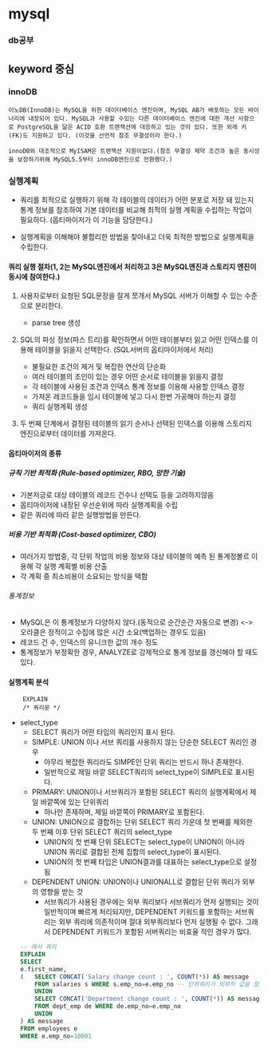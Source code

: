 # mysql
### db공부
## keyword 중심


### innoDB
```
이노DB(InnoDB)는 MySQL을 위한 데이터베이스 엔진이며, MySQL AB가 배포하는 모든 바이너리에 내장되어 있다. MySQL과 사용할 수있는 다른 데이터베이스 엔진에 대한 개선 사항으로 PostgreSQL을 닮은 ACID 호환 트랜잭션에 대응하고 있는 것이 있다. 또한 외래 키(FK)도 지원하고 있다. (이것을 선언적 참조 무결성이라 한다.)

innoDB와 대조적으로 MyISAM은 트랜잭션 지원이없다.(참조 무결성 제약 조건과 높은 동시성을 보장하기위해 MySQL5.5부터 innoDB엔진으로 전환했다.)
```

### 실행계획
* 쿼리를 최적으로 실행하기 위해 각  테이블의 데이터가 어떤 분포로 저장 돼 있는지 통계 정보를 참조하여 기본 데이터를 비교해 최적의 실행 계획을 수립하는 작업이 필요하다. (옵티마이저가 이 기능을 담당한다.)

* 실행계획을 이해해야 불합리한 방법을 찾아내고 더욱 최적한 방법으로 실행계획을 수립한다.

#### 쿼리 실행 절차(1, 2는 MySQL엔진에서 처리하고 3은 MySQL엔진과 스토리지 엔진이 동시에 참여한다.)

1. 사용자로부터 요청된 SQL문장을 잘게 쪼개서 MySQL 서버가 이해할 수 있는 수준으로 분리한다.
    * parse tree 생성

2. SQL의 파싱 정보(파스 트리)를 확인하면서 어떤 테이블부터 읽고 어떤 인덱스를 이용해 테이블을 읽을지 선택한다. (SQL서버의 옵티마이저에서 처리)
    * 불필요한 조건의 제거 및 복잡한 연산의 단순화
    * 여러 테이블의 조인이 있는 경우 어떤 순서로 테이블을 읽을지 결정
    * 각 테이블에 사용된 조건과 인덱스 통계 정보를 이용해 사용할 인덱스 결정
    * 가져온 레코드들을 임시 테이블에 넣고 다시 한번 가공해야 하는지 결정
    * 쿼리 실행계획 생성

3. 두 번째 단계에서 결정된 테이블의 읽기 순서나 선택된 인덱스를 이용해 스토리지 엔진으로부터 데이터를 가져온다.

#### 옵티마이저의 종류


##### 규칙 기반 최적화 (Rule-based optimizer, RBO, 망한 기술)
* 기본저긍로 대상 테이블의 레코드 건수나 선택도 등을 고려하지않음
* 옵티마이저에 내장된 우선순위에 따라 실행계획을 수립
* 같은 쿼리에 따라 같은 실행방법을 만든다.

##### 비용 기반 최적화 (Cost-based optimizer, CBO)
* 여러가지 방법중, 각 단위 작업의 비용 정보와 대상 테이블의 예측 된 통계정볼르 이용해 각 실행 계획별 비용 산출
* 각 계획 중 최소비용이 소요되는 방식을 택함

###### 통계정보 
* MySQL은 이 통계정보가 다양하지 않다.(동적으로 순간순간 자동으로 변경) <-> 오라클은 정적이고 수집에 많은 시간 소요(백업하는 경우도 있음)
* 레코드 건 수, 인덱스의 유니크한 값의 개수 정도
* 통계정보가 부정확한 경우, ANALYZE로 강제적으로 통계 정보를 갱신해야 할 때도 있다.

#### 실행계획 분석
```
    EXPLAIN 
    /* 쿼리문 */
```
* select_type
    * SELECT 쿼리가 어떤 타입의 쿼리인지 표시 된다.
    * SIMPLE: UNION 이나 서브 쿼리를 사용하지 않는 단순한 SELECT 쿼리인 경우
        * 아무리 복잡한 쿼리라도 SIMPE인 단위 쿼리는 반드시 하나 존재한다.
        * 일반적으로 제일 바깥 SELECT쿼리의 select_type이 SIMPLE로 표시된다.
    * PRIMARY: UNION이나 서브쿼리가 포함된 SELECT 쿼리의 실행계획에서 제일 바깥쪽에 있는 단위쿼리
        * 하나만 존재하며, 제일 바깥쪽이 PRIMARY로 포함된다.
    * UNION: UNION으로 결합하는 단위 SELECT 쿼리 가운데 첫 번째를 제외한 두 번째 이후 단위 SELECT 쿼리의 select_type
        * UNION의 첫 번째 단위 SELECT는 select_type이 UNION이 아니라 UNION 쿼리로 결합된 전체 집합의 select_type이 표시된다.
        * UNION의 첫 번째 타입은 UNION결과를 대표하는 select_type으로 설정됨
    * DEPENDENT UNION: UNION이나 UNIONALL로 결합된 단위 쿼리가 외부의 영향을 받는 것
        * 서브쿼리가 사용된 경우에는 외부 쿼리보다 서브쿼리가 먼저 실행되는 것이 일반적이며 
        빠르게 처리되지만, DEPENDENT 키워드를 포함하는 서브쿼리는 외부 쿼리에 의존적이며 절대 외부쿼리보다 먼저 실행될 수 없다. 그래서 DEPENDENT 키워드가 포함된 서버쿼리는 비효율 적인 경우가 많다.
    ``` sql
    -- 예시 쿼리
    EXPLAIN 
    SELECT
    e.first_name,
    (   SELECT CONCAT('Salary change count : ', COUNT(*)) AS message
        FROM salaries s WHERE s.emp_no=e.emp_no -- 단위쿼리가 외부의 값을 참조해서 처리한다. e.emp_no
        UNION 
        SELECT CONCAT('Department change count : ', COUNT(*)) AS message
        FROM dept_emp de WHERE de.emp_no=e.emp_no
        UNION
    ) AS message
    FROM employees e
    WHERE e.emp_no=10001
    ```